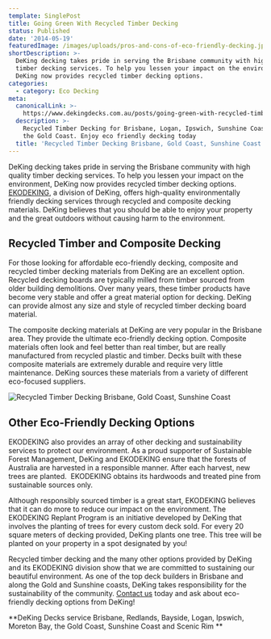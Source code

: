 ```yaml
---
template: SinglePost
title: Going Green With Recycled Timber Decking
status: Published
date: '2014-05-19'
featuredImage: /images/uploads/pros-and-cons-of-eco-friendly-decking.jpg
shortDescription: >-
  DeKing decking takes pride in serving the Brisbane community with high quality
  timber decking services. To help you lessen your impact on the environment,
  DeKing now provides recycled timber decking options.
categories:
  - category: Eco Decking
meta:
  canonicalLink: >-
    https://www.dekingdecks.com.au/posts/going-green-with-recycled-timber-decking/
  description: >-
    Recycled Timber Decking for Brisbane, Logan, Ipswich, Sunshine Coast, and
    the Gold Coast. Enjoy eco friendly decking today
  title: 'Recycled Timber Decking Brisbane, Gold Coast, Sunshine Coast'
---
```

DeKing decking takes pride in serving the Brisbane community with high quality timber decking services. To help you lessen your impact on the environment, DeKing now provides recycled timber decking options. [EKODEKING](https://www.dekingdecks.com.au/services/eco-decking/), a division of DeKing, offers high-quality environmentally friendly decking services through recycled and composite decking materials. DeKing believes that you should be able to enjoy your property and the great outdoors without causing harm to the environment.

## Recycled Timber and Composite Decking

For those looking for affordable eco-friendly decking, composite and recycled timber decking materials from DeKing are an excellent option. Recycled decking boards are typically milled from timber sourced from older building demolitions. Over many years, these timber products have become very stable and offer a great material option for decking. DeKing can provide almost any size and style of recycled timber decking board material.

The composite decking materials at DeKing are very popular in the Brisbane area. They provide the ultimate eco-friendly decking option. Composite materials often look and feel better than real timber, but are really manufactured from recycled plastic and timber. Decks built with these composite materials are extremely durable and require very little maintenance. DeKing sources these materials from a variety of different eco-focused suppliers.

![Recycled Timber Decking Brisbane, Gold Coast, Sunshine Coast](/images/uploads/pros-and-cons-of-eco-friendly-decking.jpg)

## Other Eco-Friendly Decking Options

EKODEKING also provides an array of other decking and sustainability services to protect our environment. As a proud supporter of Sustainable Forest Management, DeKing and EKODEKING ensure that the forests of Australia are harvested in a responsible manner. After each harvest, new trees are planted.  EKODEKING obtains its hardwoods and treated pine from sustainable sources only.

Although responsibly sourced timber is a great start, EKODEKING believes that it can do more to reduce our impact on the environment. The EKODEKING Replant Program is an initiative developed by DeKing that involves the planting of trees for every custom deck sold. For every 20 square meters of decking provided, DeKing plants one tree. This tree will be planted on your property in a spot designated by you!

Recycled timber decking and the many other options provided by DeKing and its EKODEKING division show that we are committed to sustaining our beautiful environment. As one of the top deck builders in Brisbane and along the Gold and Sunshine coasts, DeKing takes responsibility for the sustainability of the community. [Contact us](https://www.dekingdecks.com.au/contact/) today and ask about eco-friendly decking options from DeKing!

**DeKing Decks service Brisbane, Redlands, Bayside, Logan, Ipswich, Moreton Bay, the Gold Coast, Sunshine Coast and Scenic Rim
**
